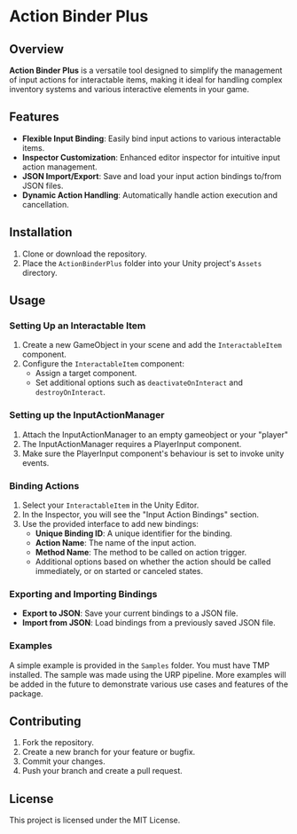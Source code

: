 # Action Binder Plus

## Overview

**Action Binder Plus** is a versatile tool designed to simplify the management of input actions for interactable items, making it ideal for handling complex inventory systems and various interactive elements in your game.

## Features

- **Flexible Input Binding**: Easily bind input actions to various interactable items.
- **Inspector Customization**: Enhanced editor inspector for intuitive input action management.
- **JSON Import/Export**: Save and load your input action bindings to/from JSON files.
- **Dynamic Action Handling**: Automatically handle action execution and cancellation.

## Installation

1. Clone or download the repository.
2. Place the `ActionBinderPlus` folder into your Unity project's `Assets` directory.

## Usage

### Setting Up an Interactable Item

1. Create a new GameObject in your scene and add the `InteractableItem` component.
2. Configure the `InteractableItem` component:
   - Assign a target component.
   - Set additional options such as `deactivateOnInteract` and `destroyOnInteract`.

### Setting up the InputActionManager
1. Attach the InputActionManager to an empty gameobject or your "player"
2. The InputActionManager requires a PlayerInput component.
3. Make sure the PlayerInput component's behaviour is set to invoke unity events.

### Binding Actions

1. Select your `InteractableItem` in the Unity Editor.
2. In the Inspector, you will see the "Input Action Bindings" section.
3. Use the provided interface to add new bindings:
   - **Unique Binding ID**: A unique identifier for the binding.
   - **Action Name**: The name of the input action.
   - **Method Name**: The method to be called on action trigger.
   - Additional options based on whether the action should be called immediately, or on started or canceled states.

### Exporting and Importing Bindings

- **Export to JSON**: Save your current bindings to a JSON file.
- **Import from JSON**: Load bindings from a previously saved JSON file.

### Examples

A simple example is provided in the `Samples` folder. You must have TMP installed. The sample was made using the URP pipeline. More examples will be added in the future to demonstrate various use cases and features of the package.

## Contributing

1. Fork the repository.
2. Create a new branch for your feature or bugfix.
3. Commit your changes.
4. Push your branch and create a pull request.

## License

This project is licensed under the MIT License.

